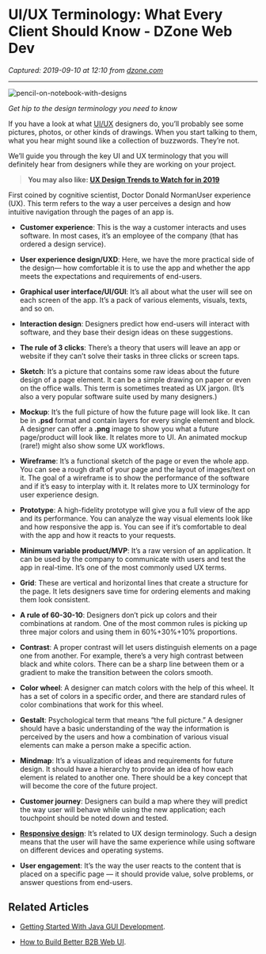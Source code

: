 # UI/UX Terminology: What Every Client Should Know - DZone Web Dev

_Captured: 2019-09-10 at 12:10 from [dzone.com](https://dzone.com/articles/uiux-terminology-what-every-client-should-know?edition=521316&utm_source=Daily%20Digest&utm_medium=email&utm_campaign=Daily%20Digest%202019-09-08)_

****

![pencil-on-notebook-with-designs](/storage/temp/12428656-pic-pencil-on-notebook-with-designs.jpg)

_Get hip to the design terminology you need to know_

If you have a look at what [UI/UX](https://dzone.com/articles/the-difference-between-ui-and-ux-design) designers do, you’ll probably see some pictures, photos, or other kinds of drawings. When you start talking to them, what you hear might sound like a collection of buzzwords. They’re not.

We’ll guide you through the key UI and UX terminology that you will definitely hear from designers while they are working on your project.

> **You may also like: [UX Design Trends to Watch for in 2019](https://dzone.com/articles/ux-design-trends-to-watch-for-in-2019-1)**

First coined by cognitive scientist, Doctor Donald NormanUser experience (UX). This term refers to the way a user perceives a design and how intuitive navigation through the pages of an app is.

  * **Customer experience**: This is the way a customer interacts and uses software. In most cases, it’s an employee of the company (that has ordered a design service).

  * **User experience design/UXD**: Here, we have the more practical side of the design— how comfortable it is to use the app and whether the app meets the expectations and requirements of end-users.

  * **Graphical user interface/UI/GUI**: It’s all about what the user will see on each screen of the app. It’s a pack of various elements, visuals, texts, and so on.

  * **Interaction design**: Designers predict how end-users will interact with software, and they base their design ideas on these suggestions.

  * **The rule of 3 clicks**: There’s a theory that users will leave an app or website if they can’t solve their tasks in three clicks or screen taps.

  * **Sketch**: It’s a picture that contains some raw ideas about the future design of a page element. It can be a simple drawing on paper or even on the office walls. This term is sometimes treated as UX jargon. (It’s also a very popular software suite used by many designers.)

  * **Mockup**: It’s the full picture of how the future page will look like. It can be in **.psd** format and contain layers for every single element and block. A designer can offer a **.png** image to show you what a future page/product will look like. It relates more to UI. An animated mockup (rare!) might also show some UX workflows.

  * **Wireframe**: It’s a functional sketch of the page or even the whole app. You can see a rough draft of your page and the layout of images/text on it. The goal of a wireframe is to show the performance of the software and if it’s easy to interplay with it. It relates more to UX terminology for user experience design.

  * **Prototype**: A high-fidelity prototype will give you a full view of the app and its performance. You can analyze the way visual elements look like and how responsive the app is. You can see if it’s comfortable to deal with the app and how it reacts to your requests.

  * **Minimum variable product/MVP**: It’s a raw version of an application. It can be used by the company to communicate with users and test the app in real-time. It’s one of the most commonly used UX terms.

  * **Grid**: These are vertical and horizontal lines that create a structure for the page. It lets designers save time for ordering elements and making them look consistent.

  * **A rule of 60-30-10**: Designers don’t pick up colors and their combinations at random. One of the most common rules is picking up three major colors and using them in 60%+30%+10% proportions.

  * **Contrast**: A proper contrast will let users distinguish elements on a page one from another. For example, there’s a very high contrast between black and white colors. There can be a sharp line between them or a gradient to make the transition between the colors smooth.

  * **Color wheel**: A designer can match colors with the help of this wheel. It has a set of colors in a specific order, and there are standard rules of color combinations that work for this wheel.

  * **Gestalt**: Psychological term that means “the full picture.” A designer should have a basic understanding of the way the information is perceived by the users and how a combination of various visual elements can make a person make a specific action.

  * **Mindmap**: It’s a visualization of ideas and requirements for future design. It should have a hierarchy to provide an idea of how each element is related to another one. There should be a key concept that will become the core of the future project.

  * **Customer journey**: Designers can build a map where they will predict the way user will behave while using the new application; each touchpoint should be noted down and tested.

  * **[Responsive design](https://dzone.com/refcardz/responsive-web-design-8?chapter=1)**: It’s related to UX design terminology. Such a design means that the user will have the same experience while using software on different devices and operating systems.

  * **User engagement**: It’s the way the user reacts to the content that is placed on a specific page — it should provide value, solve problems, or answer questions from end-users.

## Related Articles

  * [Getting Started With Java GUI Development](https://dzone.com/refcardz/getting-started-java-gui?chapter=1). 

  * [How to Build Better B2B Web UI](https://dzone.com/articles/6-things-to-build-better-b2b-web-ui). 
